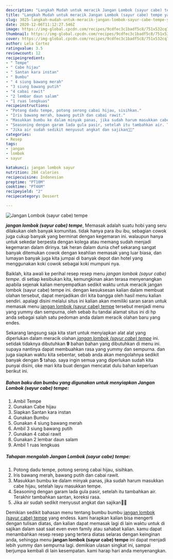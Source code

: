 ```yaml
---
description: "Langkah Mudah untuk meracik Jangan Lombok (sayur cabe) tempe yang Menggugah Selera"
title: "Langkah Mudah untuk meracik Jangan Lombok (sayur cabe) tempe yang Menggugah Selera"
slug: 3025-langkah-mudah-untuk-meracik-jangan-lombok-sayur-cabe-tempe-yang-menggugah-selera
date: 2020-12-06T11:12:27.546Z
image: https://img-global.cpcdn.com/recipes/9cdfec3c1badf5c8/751x532cq70/jangan-lombok-sayur-cabe-tempe-foto-resep-utama.jpg
thumbnail: https://img-global.cpcdn.com/recipes/9cdfec3c1badf5c8/751x532cq70/jangan-lombok-sayur-cabe-tempe-foto-resep-utama.jpg
cover: https://img-global.cpcdn.com/recipes/9cdfec3c1badf5c8/751x532cq70/jangan-lombok-sayur-cabe-tempe-foto-resep-utama.jpg
author: Lela Cortez
ratingvalue: 3.5
reviewcount: 12
recipeingredient:
- " Tempe"
- " Cabe hijau"
- " Santan kara instan"
- " Bumbu"
- " 4 siung bawang merah"
- "3 siung bawang putih"
- "4 cabai rawit"
- "2 lembar daun salam"
- "1 ruas lengkuas"
recipeinstructions:
- "Potong dadu tempe, potong serong cabai hijau, sisihkan."
- "Iris bawang merah, bawang putih dan cabai rawit."
- "Masukkan bumbu ke dalam minyak panas, jika sudah harum masukkan cabe hijau, setelah layu masukkan tempe."
- "Seasoning dengan garam lada gula pasir, setelah itu tambahkan air. Terakhir tambahkan santan, koreksi rasa."
- "Jika air sudah sedikit menyusut angkat dan sajikan👍🏻"
categories:
- Resep
tags:
- jangan
- lombok
- sayur

katakunci: jangan lombok sayur 
nutrition: 284 calories
recipecuisine: Indonesian
preptime: "PT10M"
cooktime: "PT46M"
recipeyield: "2"
recipecategory: Dessert

---
```



![Jangan Lombok (sayur cabe) tempe](https://img-global.cpcdn.com/recipes/9cdfec3c1badf5c8/751x532cq70/jangan-lombok-sayur-cabe-tempe-foto-resep-utama.jpg)

<b><i>jangan lombok (sayur cabe) tempe</i></b>, Memasak adalah suatu hobi yang seru dilakukan oleh banyak komunitas. tidak hanya para ibu ibu, sebagian cowok juga cukup banyak yang berminat dengan kegemaran ini. walaupun hanya untuk sekedar berpesta dengan kolega atau memang sudah menjadi kegemaran dalam dirinya. tak heran dalam dunia chef sekarang sangat banyak ditemukan cowok dengan keahlian memasak yang luar biasa, dan lumayan banyak juga kita jumpai di banyak depot dan hotel yang menggunakan koki cowok sebagai koki mumpuni nya.

Baiklah, kita awali ke perihal resep resep menu <i>jangan lombok (sayur cabe) tempe</i>. di setiap kesibukan kita, kemungkinan akan terasa menyenangkan apabila sejenak kalian menyempatkan sedikit waktu untuk meracik jangan lombok (sayur cabe) tempe ini. dengan kesuksesan kalian dalam membuat olahan tersebut, dapat menjadikan diri kita bangga oleh hasil menu kalian sendiri. apalagi disini melalui situs ini kalian akan memiliki saran saran untuk memasak menu <u>jangan lombok (sayur cabe) tempe</u> tersebut menjadi menu yang yummy dan sempurna, oleh sebab itu tandai alamat situs ini di hp anda sebagai salah satu pedoman anda dalam meracik olahan baru yang endes.




Sekarang langsung saja kita start untuk menyiapkan alat alat yang diperlukan dalam meracik olahan <u><i>jangan lombok (sayur cabe) tempe</i></u> ini. setidak tidaknya dibutuhkan <b>9</b> bahan bahan yang dibutuhkan di menu ini. supaya nantinya dapat membuahkan rasa yang yummy dan sempurna. dan juga siapkan waktu kita sebentar, sebab anda akan mengolahnya sedikit banyak dengan <b>5</b> tahap. saya ingin semua yang diperlukan sudah kita punyai disini, oke mari kita buat dengan mencatat dulu bahan keperluan berikut ini.

<!--inarticleads1-->

##### Bahan baku dan bumbu yang digunakan untuk menyiapkan Jangan Lombok (sayur cabe) tempe:

1. Ambil  Tempe
1. Gunakan  Cabe hijau
1. Siapkan  Santan kara instan
1. Gunakan  Bumbu
1. Gunakan  4 siung bawang merah
1. Ambil 3 siung bawang putih
1. Gunakan 4 cabai rawit
1. Gunakan 2 lembar daun salam
1. Ambil 1 ruas lengkuas




<!--inarticleads2-->

##### Tahapan mengolah Jangan Lombok (sayur cabe) tempe:

1. Potong dadu tempe, potong serong cabai hijau, sisihkan.
1. Iris bawang merah, bawang putih dan cabai rawit.
1. Masukkan bumbu ke dalam minyak panas, jika sudah harum masukkan cabe hijau, setelah layu masukkan tempe.
1. Seasoning dengan garam lada gula pasir, setelah itu tambahkan air. Terakhir tambahkan santan, koreksi rasa.
1. Jika air sudah sedikit menyusut angkat dan sajikan👍🏻




Demikian sedikit bahasan menu tentang bumbu bumbu <u>jangan lombok (sayur cabe) tempe</u> yang endess. kami harapkan kalian bisa mengerti dengan tulisan diatas, dan kalian dapat memasak lagi di lain waktu untuk di sajikan dalam saat saat even even family atau sahabat kalian. kamu dapat menambahkan resep resep yang tertera diatas selaras dengan keinginan anda, sehingga menu <b>jangan lombok (sayur cabe) tempe</b> ini dapat menjadi lebih yummy dan sempurna lagi. demikian ulasan singkat ini, sampai berjumpa kembali di lain kesempatan. kami harap hari anda menyenangkan.
